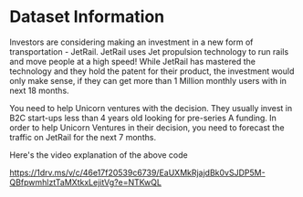 # Dataset Information
Investors are considering making an investment in a new form of transportation - JetRail. JetRail uses Jet propulsion technology to run rails and move people at a high speed! While JetRail has mastered the technology and they hold the patent for their product, the investment would only make sense, if they can get more than 1 Million monthly users with in next 18 months.

You need to help Unicorn ventures with the decision. They usually invest in B2C start-ups less than 4 years old looking for pre-series A funding. In order to help Unicorn Ventures in their decision, you need to forecast the traffic on JetRail for the next 7 months.

Here's the video explanation of the above code 

https://1drv.ms/v/c/46e17f20539c6739/EaUXMkRjajdBk0vSJDP5M-QBfpwmhlztTaMXtkxLejitVg?e=NTKwQL
